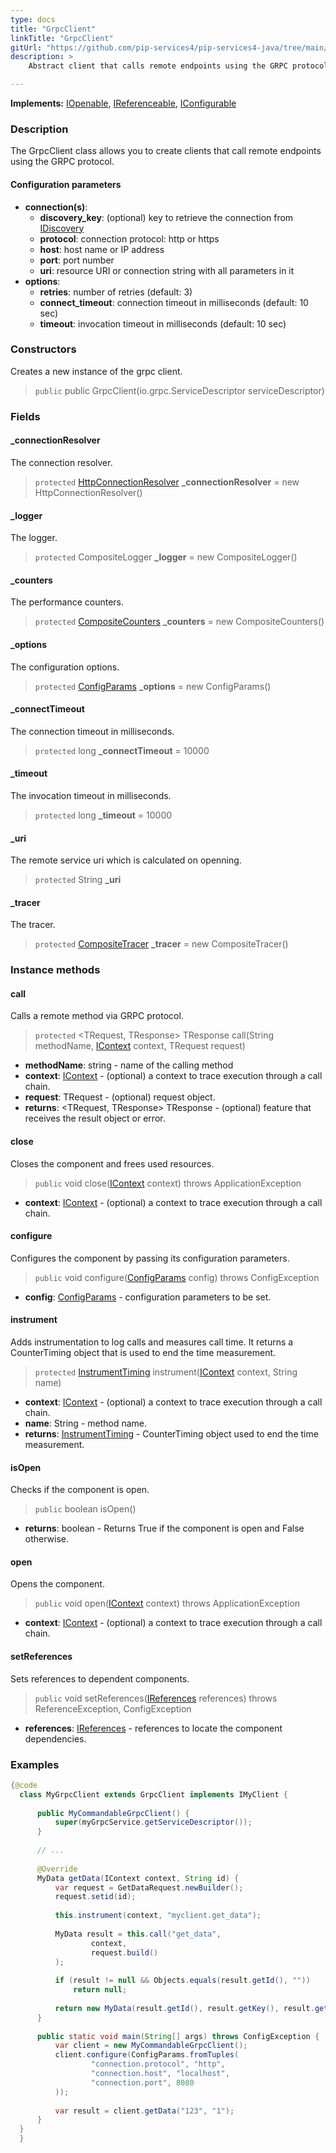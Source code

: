 ```yaml
---
type: docs
title: "GrpcClient"
linkTitle: "GrpcClient"
gitUrl: "https://github.com/pip-services4/pip-services4-java/tree/main/pip-services4-grpc-java"
description: > 
    Abstract client that calls remote endpoints using the GRPC protocol.

---
```


**Implements:** [IOpenable](../../../components/run/iopenable), [IReferenceable](../../../components/refer/ireferenceable),
[IConfigurable](../../../components/config/iconfigurable)

### Description

The GrpcClient class allows you to create clients that call remote endpoints using the GRPC protocol.

#### Configuration parameters

- **connection(s)**:    
    - **discovery_key**: (optional) key to retrieve the connection from [IDiscovery](../../../config/connect/idiscovery)    
    - **protocol**: connection protocol: http or https    
    - **host**: host name or IP address    
    - **port**: port number     
    - **uri**: resource URI or connection string with all parameters in it    
- **options**:    
    - **retries**: number of retries (default: 3)    
    - **connect_timeout**: connection timeout in milliseconds (default: 10 sec)    
    - **timeout**: invocation timeout in milliseconds (default: 10 sec)     


### Constructors

Creates a new instance of the grpc client.

> `public` public GrpcClient(io.grpc.ServiceDescriptor serviceDescriptor)


### Fields

<span class="hide-title-link">

#### _connectionResolver
The connection resolver.
> `protected` [HttpConnectionResolver](../../../config/connect/http_connection_resolver) **_connectionResolver** = new HttpConnectionResolver()

#### _logger
The logger.
> `protected` CompositeLogger **_logger** = new CompositeLogger()

#### _counters
The performance counters.
> `protected` [CompositeCounters](../../../observability/count/composite_counters) **_counters** = new CompositeCounters()

#### _options
The configuration options.
> `protected` [ConfigParams](../../../components/config/config_params) **_options** = new ConfigParams()

#### _connectTimeout
The connection timeout in milliseconds.
> `protected` long **_connectTimeout** = 10000

#### _timeout
The invocation timeout in milliseconds.
> `protected` long **_timeout** = 10000

#### _uri
The remote service uri which is calculated on openning.
> `protected` String **_uri**

#### _tracer
The tracer.
> `protected` [CompositeTracer](../../../observability/trace/composite_tracer) **_tracer** = new CompositeTracer()

</span>


### Instance methods

#### call
Calls a remote method via GRPC protocol.

> `protected` <TRequest, TResponse> TResponse call(String methodName, [IContext](../../../components/context/icontext) context, TRequest request)

- **methodName**: string - name of the calling method
- **context**: [IContext](../../../components/context/icontext) - (optional) a context to trace execution through a call chain.
- **request**: TRequest - (optional) request object.
- **returns**: <TRequest, TResponse> TResponse - (optional) feature that receives the result object or error.


#### close
Closes the component and frees used resources.

> `public` void close([IContext](../../../components/context/icontext) context) throws ApplicationException

- **context**: [IContext](../../../components/context/icontext) - (optional) a context to trace execution through a call chain.


#### configure
Configures the component by passing its configuration parameters.

> `public` void configure([ConfigParams](../../../components/config/config_params) config) throws ConfigException

- **config**: [ConfigParams](../../../components/config/config_params) - configuration parameters to be set.


#### instrument
Adds instrumentation to log calls and measures call time.
It returns a CounterTiming object that is used to end the time measurement.

> `protected` [InstrumentTiming](../../../rpc/trace/instrument_timing) instrument([IContext](../../../components/context/icontext) context, String name)

- **context**: [IContext](../../../components/context/icontext) - (optional) a context to trace execution through a call chain.
- **name**: String - method name.
- **returns**: [InstrumentTiming](../../../rpc/trace/instrument_timing) - CounterTiming object used to end the time measurement.


#### isOpen
Checks if the component is open.

> `public` boolean isOpen()

- **returns**: boolean - Returns True if the component is open and False otherwise.


#### open
Opens the component.

> `public` void open([IContext](../../../components/context/icontext) context) throws ApplicationException

- **context**: [IContext](../../../components/context/icontext) - (optional) a context to trace execution through a call chain.


#### setReferences
Sets references to dependent components.

> `public` void setReferences([IReferences](../../../components/refer/ireferences) references) throws ReferenceException, ConfigException

- **references**: [IReferences](../../../components/refer/ireferences) - references to locate the component dependencies.


### Examples

```java
{@code
  class MyGrpcClient extends GrpcClient implements IMyClient {
 
      public MyCommandableGrpcClient() {
          super(myGrpcService.getServiceDescriptor());
      }
 
      // ...
 
      @Override
      MyData getData(IContext context, String id) {
          var request = GetDataRequest.newBuilder();
          request.setid(id);
 
          this.instrument(context, "myclient.get_data");
 
          MyData result = this.call("get_data",
                  context,
                  request.build()
          );
 
          if (result != null && Objects.equals(result.getId(), ""))
              return null;
 
          return new MyData(result.getId(), result.getKey(), result.getContent());
      }
 
      public static void main(String[] args) throws ConfigException {
          var client = new MyCommandableGrpcClient();
          client.configure(ConfigParams.fromTuples(
                  "connection.protocol", "http",
                  "connection.host", "localhost",
                  "connection.port", 8080
          ));
 
          var result = client.getData("123", "1");
      }
  }
  }
```
